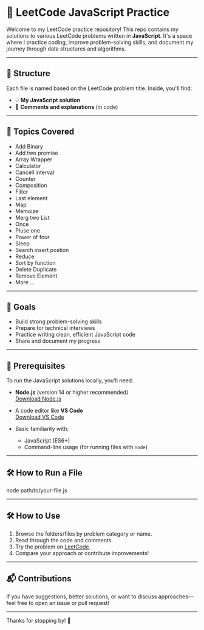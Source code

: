 # 🧠 LeetCode JavaScript Practice

Welcome to my LeetCode practice repository! This repo contains my solutions to various LeetCode problems written in **JavaScript**. It's a space where I practice coding, improve problem-solving skills, and document my journey through data structures and algorithms.

---

## 📁 Structure

Each file is named based on the LeetCode problem title. Inside, you'll find:

- 💡 **My JavaScript solution**
- 📓 **Comments and explanations** (in code)

---

## 📌 Topics Covered

- Add Binary
- Add two promise
- Array Wrapper
- Calculator
- Cancell interval
- Counter
- Composition
- Filter
- Last element
- Map
- Memoize
- Merg two List
- Once
- Pluse one
- Power of four
- Sleep
- Search insert postion
- Reduce
- Sort by function
- Delete Duplicate
- Remove Element
- More ...

---
## 🚀 Goals

- Build strong problem-solving skills
- Prepare for technical interviews
- Practice writing clean, efficient JavaScript code
- Share and document my progress
---
## 🔧 Prerequisites

To run the JavaScript solutions locally, you’ll need:

- **Node.js** (version 14 or higher recommended)  
  [Download Node.js](https://nodejs.org)

- A code editor like **VS Code**  
  [Download VS Code](https://code.visualstudio.com)

- Basic familiarity with:
  - JavaScript (ES6+)
  - Command-line usage (for running files with `node`)

---
## 🛠 How to Run a File

node path/to/your-file.js

---

## 🛠 How to Use
1. Browse the folders/files by problem category or name.
2. Read through the code and comments.
3. Try the problem on [LeetCode](https://leetcode.com).
4. Compare your approach or contribute improvements!

---

## 📬 Contributions

If you have suggestions, better solutions, or want to discuss approaches—feel free to open an issue or pull request!

---

Thanks for stopping by! 💪
